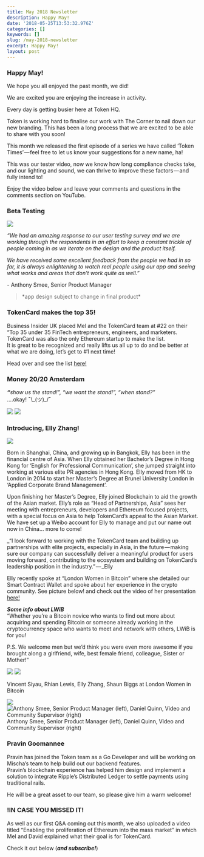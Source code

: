 ```yaml
---
title: May 2018 Newsletter
description: Happy May!
date: '2018-05-25T13:53:32.976Z'
categories: []
keywords: []
slug: /may-2018-newsletter
excerpt: Happy May!
layout: post
---
```


### Happy May!

We hope you all enjoyed the past month, we did!

We are excited you are enjoying the increase in activity.

Every day is getting busier here at Token HQ.

Token is working hard to finalise our work with The Corner to nail down our new branding. This has been a long process that we are excited to be able to share with you soon!

This month we released the first episode of a series we have called ‘Token Times’ — feel free to let us know your suggestions for a new name, ha!

This was our tester video, now we know how long compliance checks take, and our lighting and sound, we can thrive to improve these factors — and fully intend to!

Enjoy the video below and leave your comments and questions in the comments section on YouTube.

### **Beta Testing**

![](images/1__zAZidHdi7bDW7VR7vlrWbA.png)

_“We had an amazing response to our user testing survey and we are working through the respondents in an effort to keep a constant trickle of people coming in as we iterate on the design and the product itself._

_We have received some excellent feedback from the people we had in so far, it is always enlightening to watch real people using our app and seeing what works and areas that don’t work quite as well.”_

\- Anthony Smee, Senior Product Manager

> \*app design subject to change in final product\*

### TokenCard makes the top 35!

Business Insider UK placed Mel and the TokenCard team at #22 on their “Top 35 under 35 FinTech entrepreneurs, engineers, and marketers.  
TokenCard was also the only Ethereum startup to make the list.  
It is great to be recognized and really lifts us all up to do and be better at what we are doing, let’s get to #1 next time!

Head over and see the list [here!](http://uk.businessinsider.com/uk-fintech-35-under-35-list-2018-3?r=US&IR=T/#22-mel-gelderman-24-cofounder-and-ceo-of-tokencard-14)

### Money 20/20 Amsterdam

**_“_**_show us the stand!”, “we want the stand!”, “when stand?”_  
….okay! ¯\\\_(ツ)\_/¯

![](images/1__FJeRjHnIPsVjLzD32fg5BQ.jpeg)
![](images/1__sBywptk8qxP8IWjQKzttrg.jpeg)

### **Introducing, Elly Zhang!**

![](images/1__MKi0SADwR__at5xbgXNmnSw.jpeg)

Born in Shanghai, China, and growing up in Bangkok, Elly has been in the financial centre of Asia. When Elly obtained her Bachelor’s Degree in Hong Kong for ‘English for Professional Communication’, she jumped straight into working at various elite PR agencies in Hong Kong. Elly moved from HK to London in 2014 to start her Master’s Degree at Brunel University London in ‘Applied Corporate Brand Management’.

Upon finishing her Master’s Degree, Elly joined Blockchain to aid the growth of the Asian market. Elly’s role as “Head of Partnerships, Asia” sees her meeting with entrepreneurs, developers and Ethereum focused projects, with a special focus on Asia to help TokenCard’s appeal to the Asian Market.  
We have set up a Weibo account for Elly to manage and put our name out now in China… more to come!

_“I look forward to working with the TokenCard team and building up partnerships with elite projects, especially in Asia, in the future — making sure our company can successfully deliver a meaningful product for users moving forward, contributing to the ecosystem and building on TokenCard’s leadership position in the industry.” — _Elly

Elly recently spoke at “London Women in Bitcoin” where she detailed our Smart Contract Wallet and spoke about her experience in the crypto community. See picture below! and check out the video of her presentation [here!](https://skillsmatter.com/skillscasts/12017-london-women-in-bitcoin-may)

**_Some info about LWiB_**  
“Whether you’re a Bitcoin novice who wants to find out more about acquiring and spending Bitcoin or someone already working in the cryptocurrency space who wants to meet and network with others, LWiB is for you!

P.S. We welcome men but we’d think you were even more awesome if you brought along a girlfriend, wife, best female friend, colleague, Sister or Mother!”

![](images/1__EZClcNTAxZaZT__lyx1E0ZA.jpeg)
![](images/1__UYg5LNThJFJhxFzawULPVw.jpeg)

Vincent Siyau, Rhian Lewis, Elly Zhang, Shaun Biggs at London Women in Bitcoin

![](images/1__bbjbOlr7t0am1jGIgHnPtg.jpeg)
![Anthony Smee, Senior Product Manager (left), Daniel Quinn, Video and Community Supervisor (right)](images/1__Vr61iTNn2AgKhD__t__HnuMg.jpeg)
Anthony Smee, Senior Product Manager (left), Daniel Quinn, Video and Community Supervisor (right)

### Pravin Goomannee

Pravin has joined the Token team as a Go Developer and will be working on Mischa’s team to help build out our backend features.  
Pravin’s blockchain experience has helped him design and implement a solution to integrate Ripple’s Distributed Ledger to settle payments using traditional rails.

He will be a great asset to our team, so please give him a warm welcome!

### **!IN CASE YOU MISSED IT!**

As well as our first Q&A coming out this month, we also uploaded a video titled “Enabling the proliferation of Ethereum into the mass market” in which Mel and David explained what their goal is for TokenCard.

Check it out below (**_and subscribe!_**)